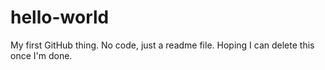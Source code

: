 # hello-world
My first GitHub thing.
No code, just a readme file.
Hoping I can delete this once I'm done.
